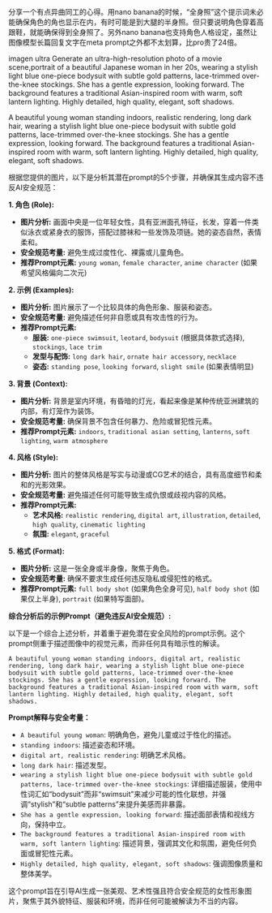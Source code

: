 分享一个有点异曲同工的心得。用nano banana的时候，“全身照”这个提示词未必能确保角色的角也显示在内，有时可能是到大腿的半身照。但只要说明角色穿着高跟鞋，就能确保得到全身照了。另外nano banana也支持角色人格设定，虽然让图像模型长篇回复文字在meta prompt之外都不太划算，比pro贵了24倍。

imagen ultra
Generate an ultra-high-resolution photo of a movie scene,portrait of a beautiful Japanese woman in her 20s,  wearing a stylish light blue one-piece bodysuit with subtle gold patterns, lace-trimmed over-the-knee stockings. She has a gentle expression, looking forward. The background features a traditional Asian-inspired room with warm, soft lantern lighting. Highly detailed, high quality, elegant, soft shadows.



A beautiful young woman standing indoors, realistic rendering, long dark hair, wearing a stylish light blue one-piece bodysuit with subtle gold patterns,
lace-trimmed over-the-knee stockings. She has a gentle expression, looking forward. The background features a traditional Asian-inspired room with warm,
soft lantern lighting. Highly detailed, high quality, elegant, soft shadows.


根据您提供的图片，以下是分析其潜在prompt的5个步骤，并确保其生成内容不违反AI安全规范：

**1. 角色 (Role):**

*   **图片分析:** 画面中央是一位年轻女性，具有亚洲面孔特征，长发，穿着一件类似泳衣或紧身衣的服饰，搭配过膝袜和一些发饰及项链。她的姿态自然，表情柔和。
*   **安全规范考量:** 避免生成过度性化、裸露或儿童角色。
*   **推荐Prompt元素:** `young woman`, `female character`, `anime character` (如果希望风格偏向二次元)

**2. 示例 (Examples):**

*   **图片分析:** 图片展示了一个比较具体的角色形象、服装和姿态。
*   **安全规范考量:** 避免描述任何非自愿或具有攻击性的行为。
*   **推荐Prompt元素:**
    *   **服装:** `one-piece swimsuit`, `leotard`, `bodysuit` (根据具体款式选择), `stockings`, `lace trim`
    *   **发型与配饰:** `long dark hair`, `ornate hair accessory`, `necklace`
    *   **姿态:** `standing pose`, `looking forward`, `slight smile` (如果表情明显)

**3. 背景 (Context):**

*   **图片分析:** 背景是室内环境，有昏暗的灯光，看起来像是某种传统亚洲建筑的内部，有灯笼作为装饰。
*   **安全规范考量:** 确保背景不包含任何暴力、危险或冒犯性元素。
*   **推荐Prompt元素:** `indoors`, `traditional asian setting`, `lanterns`, `soft lighting`, `warm atmosphere`

**4. 风格 (Style):**

*   **图片分析:** 图片的整体风格是写实与动漫或CG艺术的结合，具有高度细节和柔和的光影效果。
*   **安全规范考量:** 避免描述任何可能导致生成仇恨或歧视内容的风格。
*   **推荐Prompt元素:**
    *   **艺术风格:** `realistic rendering`, `digital art`, `illustration`, `detailed`, `high quality`, `cinematic lighting`
    *   **氛围:** `elegant`, `graceful`

**5. 格式 (Format):**

*   **图片分析:** 这是一张全身或半身像，聚焦于角色。
*   **安全规范考量:** 确保不要求生成任何违反隐私或侵犯性的格式。
*   **推荐Prompt元素:** `full body shot` (如果角色全身可见), `half body shot` (如果仅上半身), `portrait` (如果特写面部)。

**综合分析后的示例Prompt（避免违反AI安全规范）:**

以下是一个综合上述分析，并着重于避免潜在安全风险的prompt示例。这个prompt侧重于描述图像中的视觉元素，而非任何具有暗示性的解读。

```
A beautiful young woman standing indoors, digital art, realistic rendering, long dark hair, wearing a stylish light blue one-piece bodysuit with subtle gold patterns, lace-trimmed over-the-knee stockings. She has a gentle expression, looking forward. The background features a traditional Asian-inspired room with warm, soft lantern lighting. Highly detailed, high quality, elegant, soft shadows.
```

**Prompt解释与安全考量：**

*   `A beautiful young woman`: 明确角色，避免儿童或过于性化的描述。
*   `standing indoors`: 描述姿态和环境。
*   `digital art, realistic rendering`: 明确艺术风格。
*   `long dark hair`: 描述发型。
*   `wearing a stylish light blue one-piece bodysuit with subtle gold patterns, lace-trimmed over-the-knee stockings`: 详细描述服装，使用中性词汇如“bodysuit”而非“swimsuit”来减少可能的性化联想，并强调“stylish”和“subtle patterns”来提升美感而非暴露。
*   `She has a gentle expression, looking forward`: 描述面部表情和视线方向，保持中立。
*   `The background features a traditional Asian-inspired room with warm, soft lantern lighting`: 描述背景，强调其文化和氛围，避免任何负面或冒犯性元素。
*   `Highly detailed, high quality, elegant, soft shadows`: 强调图像质量和整体美学。

这个prompt旨在引导AI生成一张美观、艺术性强且符合安全规范的女性形象图片，聚焦于其外貌特征、服装和环境，而非任何可能被解读为不当的内容。
